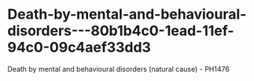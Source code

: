 # Death-by-mental-and-behavioural-disorders---80b1b4c0-1ead-11ef-94c0-09c4aef33dd3
Death by mental and behavioural disorders (natural cause) - PH1476
